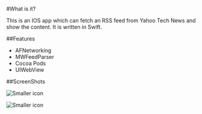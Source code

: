 #What is it?

This is an IOS app which can fetch an RSS feed from Yahoo Tech News and show the content. It is written in Swift.

##Features

- AFNetworking
- MWFeedParser
- Cocoa Pods
- UIWebView

##ScreenShots

![Smaller icon](https://raw.githubusercontent.com/HugoZhang33/iRSS-Swift/master/ScreenShots/iOS%20Simulator%20Screen%20Shot%20Jun%205%2C%202015%2C%2010.57.32%20AM.png)

>

![Smaller icon](https://raw.githubusercontent.com/HugoZhang33/iRSS-Swift/master/ScreenShots/iOS%20Simulator%20Screen%20Shot%20Jun%205%2C%202015%2C%2010.58.32%20AM.png)